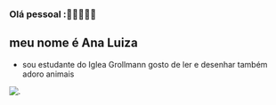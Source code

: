 ### Olá pessoal :🥰🐨🐻🦙🐰
## meu nome é Ana Luiza 

- sou estudante do Iglea Grollmann
gosto de ler e desenhar também adoro animais


 ![.](![https://media1.tenor.com/m/ZzFwUCy-Dd4AAAAC/anime-cuddle.gif)
 
 
